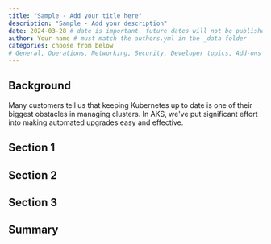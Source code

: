 ```yaml
---
title: "Sample - Add your title here"
description: "Sample - Add your description"
date: 2024-03-28 # date is important. future dates will not be published
author: Your name # must match the authors.yml in the _data folder
categories: choose from below
# General, Operations, Networking, Security, Developer topics, Add-ons
---
```


## Background

Many customers tell us that keeping Kubernetes up to date is one of their biggest obstacles in managing clusters. In AKS, we've put significant effort into making automated upgrades easy and effective. 

## Section 1


## Section 2


## Section 3


## Summary

